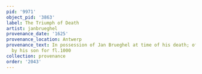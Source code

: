 ```yaml
---
pid: '9971'
object_pid: '3863'
label: The Triumph of Death
artist: janbrueghel
provenance_date: '1625'
provenance_location: Antwerp
provenance_text: In possession of Jan Brueghel at time of his death; offered for sale
  by his son for fl.1000
collection: provenance
order: '2043'
---
```

